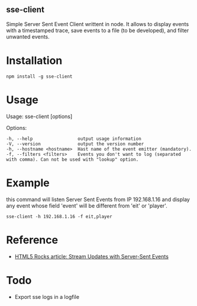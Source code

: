 sse-client
----------

Simple Server Sent Event Client writtent in node.
It allows to display events with a timestamped trace, save events to a file (to be developed), and filter unwanted events.

# Installation

```
npm install -g sse-client
```

# Usage

Usage: sse-client [options]

  Options:

    -h, --help                 output usage information
    -V, --version              output the version number
    -h, --hostname <hostname>  Hast name of the event emitter (mandatory).
    -f, --filters <filters>    Events you don't want to log (separated with comma). Can not be used with "lookup" option.

# Example

this command will listen Server Sent Events from IP 192.168.1.16 and display any event whose field 'event' will be different from 'eit' or 'player'. 

```
sse-client -h 192.168.1.16 -f eit,player
```

# Reference

* [HTML5 Rocks article: Stream Updates with Server-Sent Events](http://www.html5rocks.com/en/tutorials/eventsource/basics/?redirect_from_locale=fr)

# Todo

* Export sse logs in a logfile
